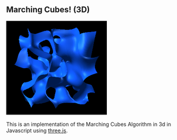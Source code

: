 ## Marching Cubes! (3D)

![Marching Cubes](res/Marching_Cubes_Picture.png)

This is an implementation of the Marching Cubes Algorithm in 3d in Javascript using [three.js](https://threejs.org/).